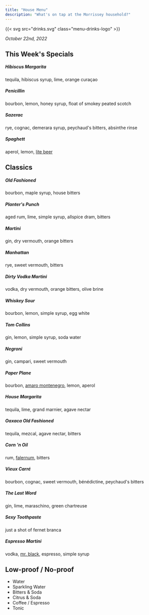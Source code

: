 ```yaml
---
title: "House Menu"
description: "What's on tap at the Morrissey household?"
---
```


{{< svg src="drinks.svg" class="menu-drinks-logo" >}}

_October 22nd, 2022_

## This Week's Specials

##### Hibiscus Margarita

tequila, hibiscus syrup, lime, orange curaçao

##### Penicillin

bourbon, lemon, honey syrup, float of smokey peated scotch

##### Sazerac

rye, cognac, demerara syrup, peychaud's bitters, absinthe rinse

##### Spaghett

aperol, lemon, [lite beer](https://www.bonappetit.com/story/wet-city-brewing-spaghett)

## Classics

##### Old Fashioned

bourbon, maple syrup, house bitters

##### Planter's Punch

aged rum, lime, simple syrup, allspice dram, bitters

##### Martini

gin, dry vermouth, orange bitters

##### Manhattan

rye, sweet vermouth, bitters

##### Dirty Vodka Martini

vodka, dry vermouth, orange bitters, olive brine

##### Whiskey Sour

bourbon, lemon, simple syrup, egg white

##### Tom Collins

gin, lemon, simple syrup, soda water

##### Negroni

gin, campari, sweet vermouth

##### Paper Plane

bourbon, [amaro montenegro](https://www.amaromontenegro.com/en), lemon, aperol

##### House Margarita

tequila, lime, grand marnier, agave nectar

##### Oaxaca Old Fashioned

tequila, mezcal, agave nectar, bitters

##### Corn 'n Oil

rum, [falernum](https://alpenz.com/product-falernum.html), bitters

##### Vieux Carré

bourbon, cognac, sweet vermouth, bénédictine, peychaud's bitters

##### The Last Word

gin, lime, maraschino, green chartreuse

##### Sexy Toothpaste

just a shot of fernet branca

##### Espresso Martini

vodka, [mr. black](https://mrblack.co/us/), espresso, simple syrup

## Low-proof / No-proof

- Water
- Sparkling Water
- Bitters & Soda
- Citrus & Soda
- Coffee / Espresso
- Tonic
